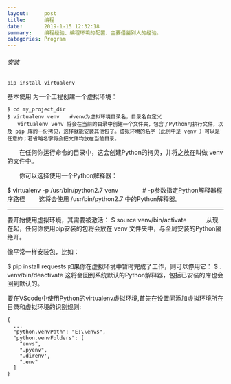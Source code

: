 ```yaml
---
layout:     post
title:      编程
date:       2019-1-15 12:32:18
summary:    编程经验、编程环境的配置、主要借鉴别人的经验。
categories: Program
---
```


###### 安装
```
pip install virtualenv
```
基本使用
为一个工程创建一个虚拟环境：
```
$ cd my_project_dir
$ virtualenv venv　　#venv为虚拟环境目录名，目录名自定义
　　virtualenv venv 将会在当前的目录中创建一个文件夹，包含了Python可执行文件，以及 pip 库的一份拷贝，这样就能安装其他包了。虚拟环境的名字（此例中是 venv ）可以是任意的；若省略名字将会把文件均放在当前目录。
```
　　在任何你运行命令的目录中，这会创建Python的拷贝，并将之放在叫做 venv 的文件中。

　　你可以选择使用一个Python解释器：

$ virtualenv -p /usr/bin/python2.7 venv　　　　# -p参数指定Python解释器程序路径
　　这将会使用 /usr/bin/python2.7 中的Python解释器。

 ------------------------------------------

要开始使用虚拟环境，其需要被激活：
$ source venv/bin/activate　　　
从现在起，任何你使用pip安装的包将会放在 venv 文件夹中，与全局安装的Python隔绝开。

像平常一样安装包，比如：

$ pip install requests
如果你在虚拟环境中暂时完成了工作，则可以停用它：
$ . venv/bin/deactivate
这将会回到系统默认的Python解释器，包括已安装的库也会回到默认的。

要在VScode中使用Python的virtualenv虚拟环境,首先在设置同添加虚拟环境所在目录和虚拟环境的识别规则:
```
{
  ...
  "python.venvPath": "E:\\envs",
  "python.venvFolders": [
    "envs",
    ".pyenv",
    ".direnv',
    ".env"
  ]
}

```